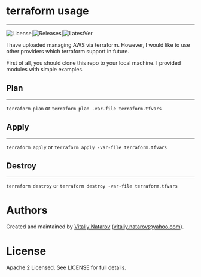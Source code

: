 # terraform usage
----------------
![License](https://img.shields.io/badge/License-GPLv3-blue.svg)|![Releases](https://img.shields.io/github/downloads/sebastianua/terraform/total.svg?style=plastic)|![LatestVer](https://img.shields.io/github/release/sebastianua/terraform.svg)

I have uploaded managing AWS via terraform. However, I would like to use other providers which terraform support in future.

First of all, you should clone this repo to your local machine. I provided modules with simple examples.

## Plan
-------
```terraform plan``` or ```terraform plan -var-file terraform.tfvars```

## Apply
--------
```terraform apply``` or ```terraform apply -var-file terraform.tfvars```

## Destroy
---------
```terraform destroy``` or ```terraform destroy -var-file terraform.tfvars```

Authors
=======

Created and maintained by [Vitaliy Natarov](https://github.com/SebastianUA)
(vitaliy.natarov@yahoo.com).

License
=======

Apache 2 Licensed. See LICENSE for full details.

